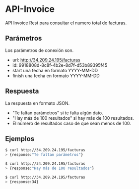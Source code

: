 # API-Invoice
  API Invoice Rest para consultar el numero total de facturas.

## Parámetros

  Los parámetros de conexión son.

  * url: http://34.209.24.195/facturas
  * id: 9918808d-8c8f-4b2e-8d7f-d53b89395f45
  * start una fecha en formato YYYY-MM-DD
  * finish una fecha en formato YYYY-MM-DD

## Respuesta

  La respuesta en formato JSON.

  * "Te faltan parámetros" si te falta algún dato.
  * "Hay más de 100 resultados" si hay más de 100 resultados.
  * El número de resultados caso de que sean menos de 100.

## Ejemplos

```bash
$ curl http://34.209.24.195/facturas
> {response:"Te faltan parámetros"}
```

```bash
$ curl http://34.209.24.195/facturas
> {response:"Hay más de 100 resultados"}
```

```bash
$ curl http://34.209.24.195/facturas
> {response:34}
```
